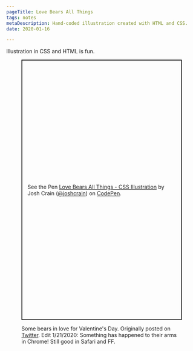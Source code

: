 ```yaml
---
pageTitle: Love Bears All Things
tags: notes
metaDescription: Hand-coded illustration created with HTML and CSS.
date: 2020-01-16

---
```

Illustration in CSS and HTML is fun. 

<figure>
<p class="codepen" data-height="687" data-theme-id="light" data-default-tab="result" data-user="joshcrain" data-slug-hash="yGZBGr" style="height: 687px; box-sizing: border-box; display: flex; align-items: center; justify-content: center; border: 2px solid; margin: 1em 0; padding: 1em;" data-pen-title="Love Bears All Things - CSS Illustration">
  <span>See the Pen <a href="https://codepen.io/joshcrain/pen/yGZBGr/">
  Love Bears All Things - CSS Illustration</a> by Josh Crain (<a href="https://codepen.io/joshcrain">@joshcrain</a>)
  on <a href="https://codepen.io">CodePen</a>.</span>
</p>
<script async src="https://static.codepen.io/assets/embed/ei.js"></script>
<figcaption>Some bears in love for Valentine's Day. Originally posted on <a href="https://twitter.com/thejoshcrain/status/1096067158512152582" rel="noopener">Twitter</a>. Edit 1/21/2020: Something has happened to their arms in Chrome! Still good in Safari and FF. </figcaption>
</figure>